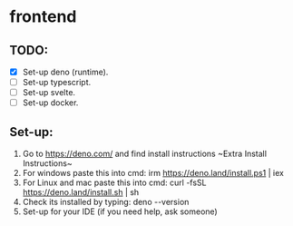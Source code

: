 # frontend

## TODO:
- [x] Set-up deno (runtime).
- [ ] Set-up typescript.
- [ ] Set-up svelte.
- [ ] Set-up docker.

## Set-up:
1. Go to https://deno.com/ and find install instructions
  ~Extra Install Instructions~
  1. For windows paste this into cmd: irm https://deno.land/install.ps1 | iex
  2. For Linux and mac paste this into cmd: curl -fsSL https://deno.land/install.sh | sh
2. Check its installed by typing: deno --version
3. Set-up for your IDE (if you need help, ask someone)


